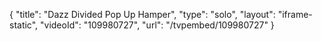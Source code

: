 {
    "title": "Dazz Divided Pop Up Hamper",
    "type": "solo",
    "layout": "iframe-static",
    "videoId": "109980727",
    "url": "\/tvpembed\/109980727"
}